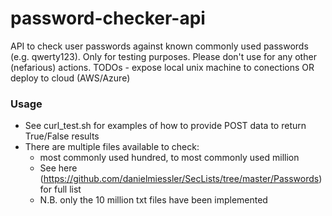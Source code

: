 # password-checker-api

API to check user passwords against known commonly used passwords (e.g. qwerty123). Only for testing purposes. Please don't use for any other (nefarious) actions.
TODOs - expose local unix machine to conections OR deploy to cloud (AWS/Azure)

### Usage

- See curl_test.sh for examples of how to provide POST data to return True/False results
- There are multiple files available to check:
  - most commonly used hundred, to most commonly used million
  - See here (https://github.com/danielmiessler/SecLists/tree/master/Passwords) for full list
  - N.B. only the 10 million txt files have been implemented